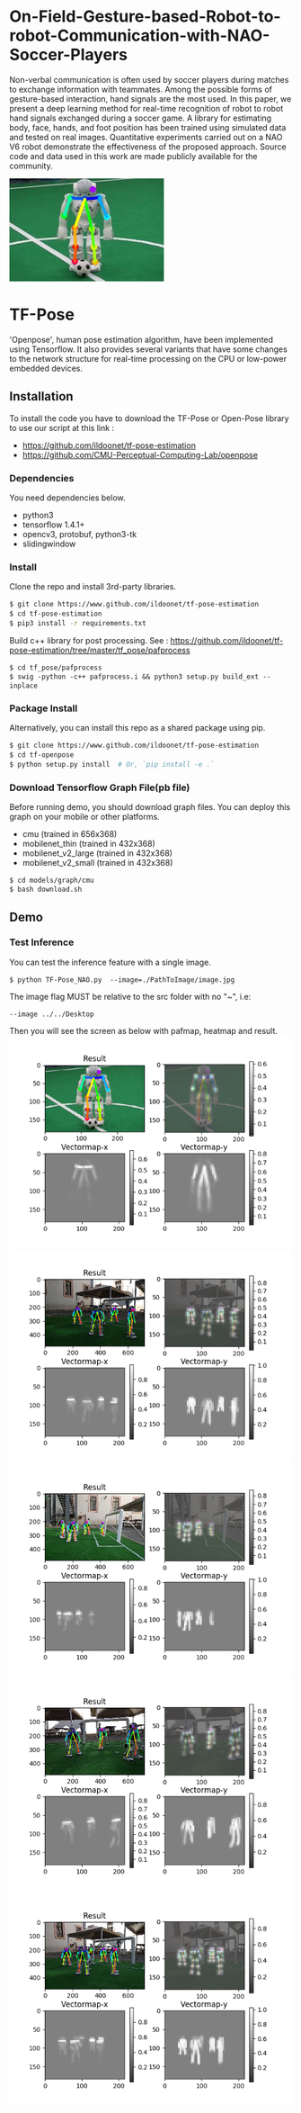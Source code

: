 # On-Field-Gesture-based-Robot-to-robot-Communication-with-NAO-Soccer-Players
Non-verbal communication is often used by soccer players during matches to exchange information with teammates. Among the possible forms of gesture-based interaction, hand signals are the most used. In this paper, we present a deep learning method for real-time recognition of robot to robot hand signals exchanged during a soccer game. A library for estimating body, face, hands, and foot position has been trained using simulated data and tested on real images.  Quantitative experiments carried out on a NAO V6 robot demonstrate the effectiveness of the proposed approach. Source code and data used in this work are made publicly available for the community.

![inferent_result](./Samples/NaoFirst.jpg)

# TF-Pose

'Openpose', human pose estimation algorithm, have been implemented using Tensorflow. It also provides several variants that have some changes to the network structure for real-time processing on the CPU or low-power embedded devices.

## Installation
To install the code you have to download the TF-Pose or Open-Pose library to use our script at this link :
- https://github.com/ildoonet/tf-pose-estimation
- https://github.com/CMU-Perceptual-Computing-Lab/openpose

### Dependencies

You need dependencies below.

- python3
- tensorflow 1.4.1+
- opencv3, protobuf, python3-tk
- slidingwindow

### Install

Clone the repo and install 3rd-party libraries.

```bash
$ git clone https://www.github.com/ildoonet/tf-pose-estimation
$ cd tf-pose-estimation
$ pip3 install -r requirements.txt
```

Build c++ library for post processing. See : https://github.com/ildoonet/tf-pose-estimation/tree/master/tf_pose/pafprocess
```
$ cd tf_pose/pafprocess
$ swig -python -c++ pafprocess.i && python3 setup.py build_ext --inplace
```

### Package Install

Alternatively, you can install this repo as a shared package using pip.

```bash
$ git clone https://www.github.com/ildoonet/tf-pose-estimation
$ cd tf-openpose
$ python setup.py install  # Or, `pip install -e .`
```
### Download Tensorflow Graph File(pb file)

Before running demo, you should download graph files. You can deploy this graph on your mobile or other platforms.

- cmu (trained in 656x368)
- mobilenet_thin (trained in 432x368)
- mobilenet_v2_large (trained in 432x368)
- mobilenet_v2_small (trained in 432x368)

```
$ cd models/graph/cmu
$ bash download.sh
```
## Demo

### Test Inference

You can test the inference feature with a single image.

```
$ python TF-Pose_NAO.py  --image=./PathToImage/image.jpg
```

The image flag MUST be relative to the src folder with no "~", i.e:
```
--image ../../Desktop
```

Then you will see the screen as below with pafmap, heatmap and result.
![inferent_result](./Samples/Nao1.png)
![inferent_result](./Samples/Nao2.png)
![inferent_result](./Samples/Nao3.png)
![inferent_result](./Samples/nao4.png)
![inferent_result](./Samples/Nao5.png)



